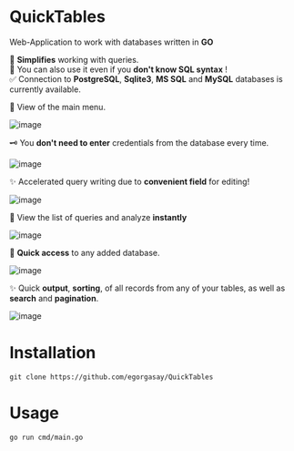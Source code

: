 # QuickTables

Web-Application to work with databases written in **GO**

📔 **Simplifies** working with queries.  
🤩 You can also use it even if you **don't know SQL syntax** !  
✅ Connection to **PostgreSQL**, **Sqlite3**, **MS SQL** and **MySQL** databases is currently available.


🌄 View of the main menu.


![image](https://user-images.githubusercontent.com/102957432/209951368-56b5e8fe-e8b0-4296-9782-92608aada1b9.png)

🗝 You **don't need to enter** credentials from the database every time.

![image](https://user-images.githubusercontent.com/102957432/209710124-2f639bc4-d3cf-47a4-bf28-4fe75e815a0e.png)


✨ Accelerated query writing due to **convenient field** for editing!

![image](https://user-images.githubusercontent.com/102957432/209710180-807fd7bc-1149-40b4-bbd8-8d57b55cba58.png)


👀 View the list of queries and analyze **instantly**

![image](https://user-images.githubusercontent.com/102957432/210776977-8e604c3a-b8f2-4514-9df6-19332fe6e9bb.png)



💫 **Quick access** to any added database.

![image](https://user-images.githubusercontent.com/102957432/210107857-2215010c-4654-41e0-8472-b60dc458a985.png)

✨ Quick **output**, **sorting**, of all records from any of your tables, as well as **search** and **pagination**.

![image](https://user-images.githubusercontent.com/102957432/210776279-e36f9d48-1b2f-4d91-ad9e-1d632118ba33.png)

# Installation
```
git clone https://github.com/egorgasay/QuickTables
```

# Usage
```
go run cmd/main.go
```
